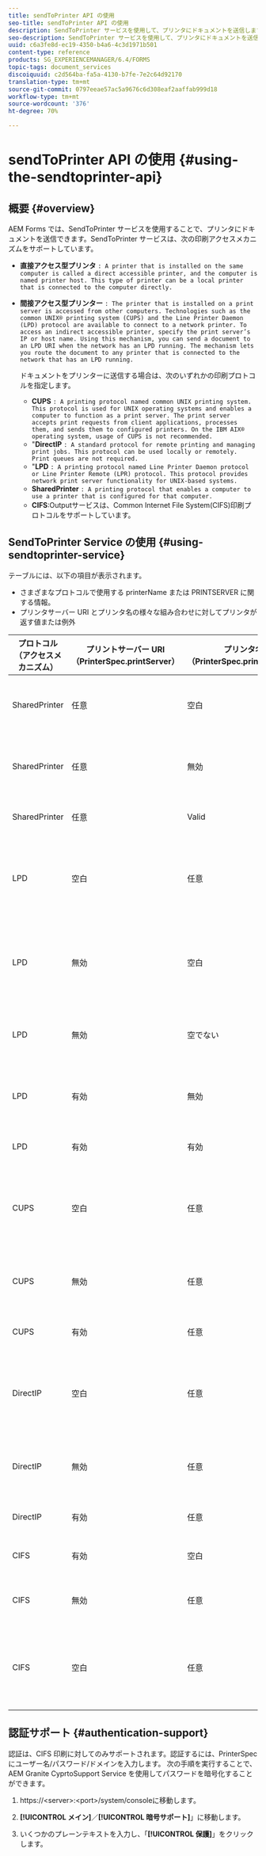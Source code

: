```yaml
---
title: sendToPrinter API の使用
seo-title: sendToPrinter API の使用
description: SendToPrinter サービスを使用して、プリンタにドキュメントを送信します。
seo-description: SendToPrinter サービスを使用して、プリンタにドキュメントを送信します。
uuid: c6a3fe8d-ec19-4350-b4a6-4c3d1971b501
content-type: reference
products: SG_EXPERIENCEMANAGER/6.4/FORMS
topic-tags: document_services
discoiquuid: c2d564ba-fa5a-4130-b7fe-7e2c64d92170
translation-type: tm+mt
source-git-commit: 0797eeae57ac5a9676c6d308eaf2aaffab999d18
workflow-type: tm+mt
source-wordcount: '376'
ht-degree: 70%

---
```



# sendToPrinter API の使用  {#using-the-sendtoprinter-api}

## 概要 {#overview}

AEM Forms では、SendToPrinter サービスを使用することで、プリンタにドキュメントを送信できます。SendToPrinter サービスは、次の印刷アクセスメカニズムをサポートしています。

* **直接アクセス型プリンタ** `: A printer that is installed on the same computer is called a direct accessible printer, and the computer is named printer host. This type of printer can be a local printer that is connected to the computer directly.`

* **間接アクセス型プリンター** `: The printer that is installed on a print server is accessed from other computers. Technologies such as the common UNIX® printing system (CUPS) and the Line Printer Daemon (LPD) protocol are available to connect to a network printer. To access an indirect accessible printer, specify the print server’s IP or host name. Using this mechanism, you can send a document to an LPD URI when the network has an LPD running. The mechanism lets you route the document to any printer that is connected to the network that has an LPD running.`

     ドキュメントをプリンターに送信する場合は、次のいずれかの印刷プロトコルを指定します。 

   * **CUPS** `: A printing protocol named common UNIX printing system. This protocol is used for UNIX operating systems and enables a computer to function as a print server. The print server accepts print requests from client applications, processes them, and sends them to configured printers. On the IBM AIX® operating system, usage of CUPS is not recommended.`
   * &quot;**DirectIP** `: A standard protocol for remote printing and managing print jobs. This protocol can be used locally or remotely. Print queues are not required.`
   * &quot;**LPD** `: A printing protocol named Line Printer Daemon protocol or Line Printer Remote (LPR) protocol. This protocol provides network print server functionality for UNIX-based systems.`
   * **SharedPrinter** `: A printing protocol that enables a computer to use a printer that is configured for that computer.`
   * **CIFS**:Outputサービスは、Common Internet File System(CIFS)印刷プロトコルをサポートしています。

## SendToPrinter Service の使用 {#using-sendtoprinter-service}

テーブルには、以下の項目が表示されます。

* さまざまなプロトコルで使用する printerName または PRINTSERVER に関する情報。
* プリンタサーバー URI とプリンタ名の様々な組み合わせに対してプリンタが返す値または例外

| プロトコル（アクセスメカニズム） | プリントサーバー URI（PrinterSpec.printServer） | プリンタ名（PrinterSpec.printerName） | 結果 |
|--- |--- |--- |--- |
| SharedPrinter | 任意 | 空白 | 例外：必須の引数sPrinterNameを空にすることはできません。 |
| SharedPrinter | 任意 | 無効 | プリンターが見つからないという内容の例外がスローされます。 |
| SharedPrinter | 任意 | Valid | 印刷ジョブが正常に作成されます。 |
| LPD | 空白 | 任意 | 必須の引数sPrintServerUriを空にすることはできないという内容の例外がスローされます。 |
| LPD | 無効 | 空白 | 必須の引数sPrinterNameを空にすることはできないという内容の例外がスローされます。 |
| LPD | 無効 | 空でない | sPrintServerUriが見つからないという内容の例外がスローされます。 |
| LPD | 有効 | 無効 | プリンターが見つからないという内容の例外がスローされます。 |
| LPD | 有効 | 有効 | 印刷ジョブが正常に作成されます。 |
| CUPS | 空白 | 任意 | 必須の引数sPrintServerUriを空にすることはできないという内容の例外がスローされます。 |
| CUPS | 無効 | 任意 | プリンターが見つからないという内容の例外がスローされます。 |
| CUPS | 有効 | 任意 | 印刷ジョブが正常に作成されます。 |
| DirectIP | 空白 | 任意 | 必須の引数sPrintServerUriを空にすることはできないという内容の例外がスローされます。 |
| DirectIP | 無効 | 任意 | プリンターが見つからないという内容の例外がスローされます。 |
| DirectIP | 有効 | 任意 | 印刷ジョブが正常に作成されます。 |
| CIFS | 有効 | 空白 | 印刷ジョブが正常に作成されます。 |
| CIFS | 無効 | 任意 | CIFS を使用した印刷中に不明なエラーがスローされます。 |
| CIFS | 空白 | 任意 | 必須の引数sPrintServerUriを空にすることはできないという内容の例外がスローされます。 |

## 認証サポート {#authentication-support}

認証は、CIFS 印刷に対してのみサポートされます。認証するには、PrinterSpecにユーザー名/パスワード/ドメインを入力します。 次の手順を実行することで、AEM Granite CyprtoSupport Service を使用してパスワードを暗号化することができます。

1. https://&lt;server>:&lt;port>/system/consoleに移動します。

1. **[!UICONTROL メイン]**／**[!UICONTROL 暗号サポート]**」に移動します。

1. いくつかのプレーンテキストを入力し、「**[!UICONTROL 保護]**」をクリックします。

